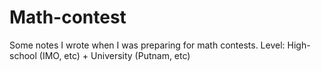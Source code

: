 # Math-contest
Some notes I wrote when I was preparing for math contests. 
Level: High-school (IMO, etc) + University (Putnam, etc)
